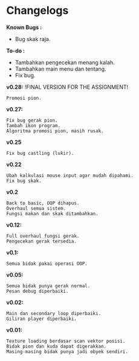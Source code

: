 # Changelogs

**Known Bugs :**
- Bug skak raja.

**To-do :**
- Tambahkan pengecekan menang kalah.
- Tambahkan main menu dan tentang.
- Fix bug.

**v0.28:** !FINAL VERSION FOR THE ASSIGNMENT!
```
Promosi pion.
```

**v0.27:**
```
Fix bug gerak pion.
Tambah ikon program.
Algoritma promosi pion, masih rusak.
```

**v0.25**
```
Fix bug castling (lukir).
```

**v0.22**
```
Ubah kalkulasi mouse input agar mudah dipahami.
Fix bug skak.
```

**v0.2**
```
Back to basic, OOP dihapus.
Overhaul semua sistem.
Fungsi makan dan skak ditambahkan.
```

**v0.12:**
```
Full overhaul fungsi gerak.
Pengecekan gerak tersedia.
```

**v0.1:**
```
Semua bidak pakai operasi OOP.
```

**v0.05:**
```
Semua bidak punya gerak normal.
Pesan debug diperbaiki.
```

**v0.02:**
```
Main dan secondary loop diperbaiki.
Giliran player diperbaiki.
```

**v0.01:**
```
Texture loading berdasar scan vektor posisi.
Bidak pion dan kuda dapat digerakkan.
Masing-masing bidak punya jadi obyek sendiri.
```





